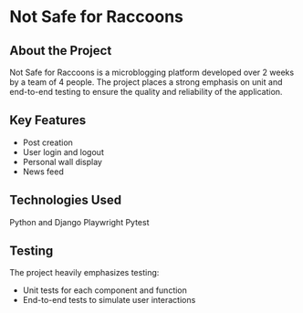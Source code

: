 # Not Safe for Raccoons

## About the Project

Not Safe for Raccoons is a microblogging platform developed over 2 weeks by a team of 4 people. The project places a strong emphasis on unit and end-to-end testing to ensure the quality and reliability of the application.

## Key Features

- Post creation
- User login and logout
- Personal wall display
- News feed

## Technologies Used

Python and Django
Playwright
Pytest


## Testing

The project heavily emphasizes testing:

- Unit tests for each component and function
- End-to-end tests to simulate user interactions

